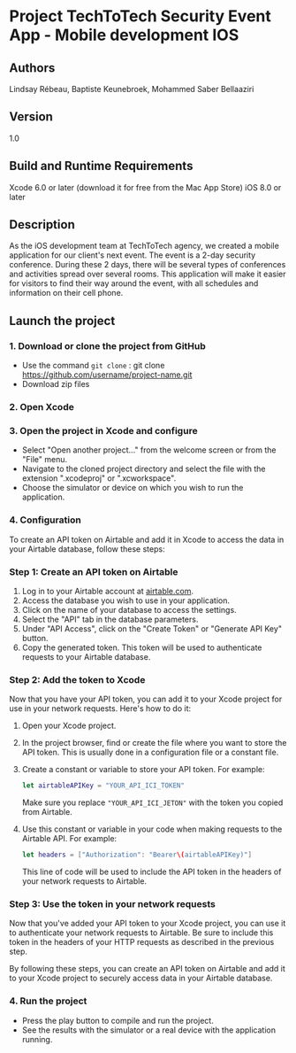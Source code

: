 # Project TechToTech Security Event App - Mobile development IOS

## Authors
Lindsay Rébeau, Baptiste Keunebroek, Mohammed Saber Bellaaziri

## Version 
1.0

## Build and Runtime Requirements

Xcode 6.0 or later (download it for free from the Mac App Store)
iOS 8.0 or later

## Description
As the iOS development team at TechToTech agency, we created a mobile application for our client's next event. The event is a 2-day security conference. During these 2 days, there will be several types of conferences and activities spread over several rooms. This application will make it easier for visitors to find their way around the event, with all schedules and information on their cell phone. 

## Launch the project 

### 1. Download or clone the project from GitHub

- Use the command `git clone` :  git clone https://github.com/username/project-name.git
- Download zip files 

### 2. Open Xcode

### 3. Open the project in Xcode and configure

- Select "Open another project..." from the welcome screen or from the "File" menu.
- Navigate to the cloned project directory and select the file with the extension ".xcodeproj" or ".xcworkspace".
- Choose the simulator or device on which you wish to run the application.

### 4. Configuration 
To create an API token on Airtable and add it in Xcode to access the data in your Airtable database, follow these steps:

### Step 1: Create an API token on Airtable

1. Log in to your Airtable account at [airtable.com](https://airtable.com).
2. Access the database you wish to use in your application.
3. Click on the name of your database to access the settings.
4. Select the "API" tab in the database parameters.
5. Under "API Access", click on the "Create Token" or "Generate API Key" button.
6. Copy the generated token. This token will be used to authenticate requests to your Airtable database.


### Step 2: Add the token to Xcode

Now that you have your API token, you can add it to your Xcode project for use in your network requests. Here's how to do it:

1. Open your Xcode project.
2. In the project browser, find or create the file where you want to store the API token. This is usually done in a configuration file or a constant file.
3. Create a constant or variable to store your API token. For example:

   ```swift
   let airtableAPIKey = "YOUR_API_ICI_TOKEN"
   ```

   Make sure you replace `"YOUR_API_ICI_JETON"` with the token you copied from Airtable.

4. Use this constant or variable in your code when making requests to the Airtable API. For example:

   ```swift
   let headers = ["Authorization": "Bearer\(airtableAPIKey)"]
   ```

   This line of code will be used to include the API token in the headers of your network requests to Airtable.



### Step 3: Use the token in your network requests

Now that you've added your API token to your Xcode project, you can use it to authenticate your network requests to Airtable. Be sure to include this token in the headers of your HTTP requests as described in the previous step.

By following these steps, you can create an API token on Airtable and add it to your Xcode project to securely access data in your Airtable database.
### 4. Run the project

- Press the play button to compile and run the project.
- See the results with the simulator or a real device with the application running.


